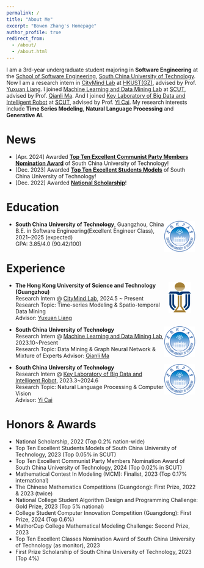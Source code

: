 ```yaml
---
permalink: /
title: "About Me"
excerpt: "Bowen Zhang's Homepage"
author_profile: true
redirect_from: 
  - /about/
  - /about.html
---
```


I am a 3rd-year undergraduate student majoring in **Software Engineering** at the [School of Software Engineering](https://www2.scut.edu.cn/sse/), [South China University of Technology](https://www.scut.edu.cn/). Now I am a research intern in [CityMind Lab](https://citymind.top/) at [HKUST(GZ)](https://www.hkust-gz.edu.cn/), advised by Prof. [Yuxuan Liang](https://yuxuanliang.com/). I joined [Machine Learning and Data Mining Lab](https://www2.scut.edu.cn/qianlima/) at [SCUT](https://www.scut.edu.cn/), advised by Prof. [Qianli Ma](https://www2.scut.edu.cn/qianlima/English/list.htm). And I joined [Key Laboratory of Big Data and Intelligent Robot](https://www2.scut.edu.cn/sse/2018/0615/c16788a270751/page.htm) at [SCUT](https://www.scut.edu.cn/), advised by Prof. [Yi Cai](https://scholar.google.com.hk/citations?user=ej3Nb5wAAAAJ&hl=zh-CN). My research interests include **Time Series Modeling**, **Natural Language Processing** and  **Generative AI**.
# News

- [Apr. 2024] Awarded **[Top Ten Excellent Communist Party Members Nomination Award](https://mp.weixin.qq.com/s/AMCZffkbv9R1IciG7LYQNw)** of South China University of Technology!
- [Dec. 2023] Awarded **[Top Ten Excellent Students Models](https://news.scut.edu.cn/2023/1129/c160a47957/page.htm)** of South China University of Technology!
- [Dec. 2022] Awarded **[National Scholarship](http://www.moe.gov.cn/jyb_xxgk/s5743/s5744/A05/202212/t20221227_1036671.html)**!

# Education

<img src="images/../../images/logos/SCUT.png" alt="SCUT" style="float: right; margin-right: 10px; ; width: 80px; height: 80px;" />

* **South China University of Technology**, Guangzhou, China           
  B.E. in Software Engineering(Excellent Engineer Class), 2021~2025 (expected)         
  GPA: 3.85/4.0 (90.42/100)     

# Experience

<img src="images/../../images/logos/HKUST.svg.png" alt="HKUST" style="float: right; margin-right: 20px; ; width: 60px; height: 80px;" />

* **The Hong Kong University of Science and Technology (Guangzhou)**            
  Research Intern @ [CityMind Lab](https://citymind.top/), 2024.5 ~ Present  
  Research Topic: Time-series Modeling & Spatio-temporal Data Mining      
  Advisor: [Yuxuan Liang](https://yuxuanliang.com/)  

<img src="images/../../images/logos/SCUT.png" alt="SCUT" style="float: right; margin-right: 10px; ; width: 80px; height: 80px;" />

* **South China University of Technology**            
  Research Intern @ [Machine Learning and Data Mining Lab](https://www2.scut.edu.cn/qianlima/), 2023.10~Present    
  Research Topic: Data Mining & Graph Neural Network & Mixture of Experts
  Advisor: [Qianli Ma](https://www2.scut.edu.cn/qianlima/English/list.htm)       

<img src="images/../../images/logos/SCUT.png" alt="SCUT" style="float: right; margin-right: 10px; ; width: 80px; height: 80px;" />

* **South China University of Technology**            
  Research Intern @ [Key Laboratory of Big Data and Intelligent Robot](https://www2.scut.edu.cn/sse/2018/0615/c16788a270751/page.htm), 2023.3~2024.6   
  Research Topic: Natural Language Processing & Computer Vision        
  Advisor: [Yi Cai](https://scholar.google.com.hk/citations?user=ej3Nb5wAAAAJ&hl=zh-CN)  

# Honors & Awards
* National Scholarship, 2022 (Top 0.2% nation-wide)
* Top Ten Excellent Students Models of South China University of Technology, 2023 (Top 0.05% in SCUT)
* Top Ten Excellent Communist Party Members Nomination Award of South China University of Technology, 2024 (Top 0.02% in SCUT)
* Mathematical Contest In Modeling (MCM): Finalist, 2023 (Top 0.17% international)
* The Chinese Mathematics Competitions (Guangdong): First Prize, 2022 & 2023 (twice)
* National College Student Algorithm Design and Programming Challenge: Gold Prize, 2023 (Top 5% national)
* College Student Computer Innovation Competition (Guangdong): First Prize, 2024 (Top 0.6%)
* MathorCup College Mathematical Modeling Challenge: Second Prize, 2023
* Top Ten Excellent Classes Nomination Award of South China University of Technology (as monitor), 2023
* First Prize Scholarship of South China University of Technology, 2023 (Top 4%)